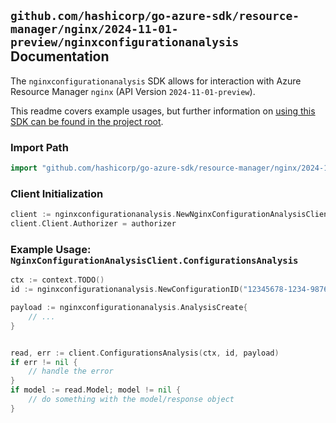 
## `github.com/hashicorp/go-azure-sdk/resource-manager/nginx/2024-11-01-preview/nginxconfigurationanalysis` Documentation

The `nginxconfigurationanalysis` SDK allows for interaction with Azure Resource Manager `nginx` (API Version `2024-11-01-preview`).

This readme covers example usages, but further information on [using this SDK can be found in the project root](https://github.com/hashicorp/go-azure-sdk/tree/main/docs).

### Import Path

```go
import "github.com/hashicorp/go-azure-sdk/resource-manager/nginx/2024-11-01-preview/nginxconfigurationanalysis"
```


### Client Initialization

```go
client := nginxconfigurationanalysis.NewNginxConfigurationAnalysisClientWithBaseURI("https://management.azure.com")
client.Client.Authorizer = authorizer
```


### Example Usage: `NginxConfigurationAnalysisClient.ConfigurationsAnalysis`

```go
ctx := context.TODO()
id := nginxconfigurationanalysis.NewConfigurationID("12345678-1234-9876-4563-123456789012", "example-resource-group", "nginxDeploymentName", "configurationName")

payload := nginxconfigurationanalysis.AnalysisCreate{
	// ...
}


read, err := client.ConfigurationsAnalysis(ctx, id, payload)
if err != nil {
	// handle the error
}
if model := read.Model; model != nil {
	// do something with the model/response object
}
```
